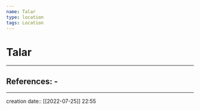 ```yaml
---
name: Talar
type: location
tags: Location
---
```


# Talar 
___ 
## References: - 
--- 
creation date:: [[2022-07-25]] 22:55